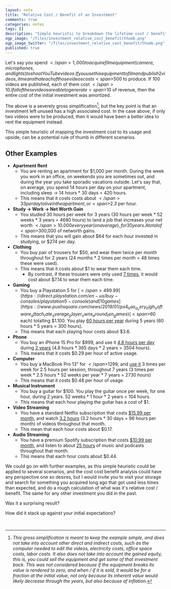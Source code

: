 ```yaml
---
layout: note
title: "Relative Cost / Benefit of an Investment"
comments: true
categories: notes
tags: []
description: "Simple heuristic to breakdown the lifetime cost / benefit on an investment"
ogp_image: "/files/investment_relative_cost_benefit/thumb.png"
ogp_image_twitter: "/files/investment_relative_cost_benefit/thumb.png"
published: true
---
```


Let's say you spend <span>$</span>1,000 to acquire film equipment (camera, microphones, and lights) to shoot YouTube videos. If you use this equipment to film and publish 2 videos, it means that each of those videos costs <span>$</span>500 to produce. If 100 videos are published, each of them cost <span>$</span>10. If all of these videos are able to generate <span>$</span>10 of revenue, then the entire cost of the initial investment was amortized.

The above is a severely gross simplification[^1], but the key point is that an investment left unused has a high associated cost. In the case above, if only two videos were to be produced, then it would have been a better idea to rent the equipment instead.

This simple heuristic of mapping the investment cost to its usage and upside, can be a potential rule of thumb in different scenarios.

## Other Examples

- **Apartment Rent**
  - You are renting an apartment for <span>$</span>1,000 per month. During the week you work in an office, on weekends you are sometimes out, and during the year you take sporadic vacations outside. Let's say that, on average, you spend 14 hours per day on your apartment, including sleep → 14 hours * 30 days = 420 hours.
  - This means that it costs costs about <span>$</span>33 per day to live in the apartment, or <span>$</span>2.3 per hour.
- **Study → Work → Net Worth Gain**
  - You studied 30 hours per week for 3 years (30 hours per week * 52 weeks * 3 years = 4680 hours) to land a job that increases your net worth <span>$</span>10.000 every year (on average), for 30 years. A total of <span>$</span>300,000 of networth gains.
  - This means that you will gain about <span>$</span>64 for each hour invested in studying, or $274 per day.
- **Clothing**
  - You buy pair of trousers for <span>$</span>50, and wear them twice per month throughout for 2 years (24 months * 2 times per month = 48 times these were used).
  - This means that it costs about <span>$</span>1 to wear them each time.
    - By contrast, if these trousers were only used [7 times](https://www.vox.com/2019/9/12/20860620/fast-fashion-zara-hm-forever-21-boohoo-environment-cost), it would cost about <span>$</span>7.14 to wear them each time.
- **Gaming**
  - You buy a Playstation 5 for [<span>$</span>499.99](https://direct.playstation.com/en-us/buy-consoles/playstation5-console) and [10 games](https://www.pushsquare.com/news/2019/01/ps4_has_a_very_high_software_attach_rate_average_player_owns_around_ten_games) (<span>$</span>60 each) totalling <span>$</span>1.100. You play [60 hours per year](https://www.reddit.com/r/playstation/comments/ld7zuo/what_was_your_total_amount_of_hours_played_in_2020/) during 5 years (60 hours * 5 years = 300 hours).
  - This means that each playing hour costs about <span>$</span>3.6.
- **Phone**
  - You buy an iPhone 15 Pro for <span>$</span>999, and use it [4.8 hours per day](https://www.bbc.co.uk/news/technology-59952557) during [2 years](https://www.iphonelife.com/content/how-long-do-iphone-last-how-to-know-when-to-upgrade-your-iphone) (4.8 hours * 365 days * 2 years = 3504 hours).
  - This means that it costs <span>$</span>0.29 per hour of active usage.
- **Computer**
  - You buy a MacBook Pro 13” for <span>$</span>$1299, and [use it](https://mediapeanut.com/how-long-should-a-macbook-pro-last/) 3 times per week for 2.5 hours per session, throughout 7 years (3 times per week * 2.5 hours * 52 weeks per year * 7 years = 2730 hours)
  - This means that it costs <span>$</span>0.48 per hour of usage.
- **Musical Instrument**
  - You buy a guitar for <span>$</span>100. You play the guitar once per week, for one hour, during 2 years. 52 weeks * 1 hour * 2 years = 104 hours.
  - This means that each hour playing the guitar has a cost of <span>$</span>1.
- **Video Streaming**
  - You have a standard Netflix subscription that costs [<span>$</span>15.99 per month](https://help.netflix.com/en/node/24926/us), and watch [3.2 hours](https://www.independent.co.uk/advisor/vpn/netflix-statistics) (3.2 hours * 30 days = 96 hours per month) of videos throughout that month.
  - This mean that each hour costs about $0.17.
- **Audio Streaming**
  - You have a premium Spotify subscription that costs [<span>$</span>10.99 per month](https://www.spotify.com/us/premium/), and listen to about [25 hours](https://www.statista.com/statistics/813876/spotify-monthly-active-users-time-spent-listening/) of music and podcasts throughout that month.
  - This means that each hour costs about <span>$</span>0.44.


We could go on with further examples, as this simple heuristic could be applied to several scenarios, and the cost cost benefit analysis could have any perspective one so desires, but I would invite you to visit your storage and search for something you acquired long ago that got used less times than expected, and do a rough calculation of what was it's relative cost / benefit.
The same for any other investment you did in the past.

Was it a surprising result?

How did it stack up against your initial expectations?

<br/>

[^1]: *This gross simplification is meant to keep the example simple, and does not take into account other direct and indirect costs, such as the computer needed to edit the videos, electricity costs, office space costs, labor costs. It also does not take into account the gained equity, this is, you could sell the equipment and get some of that investment back. This was not considered because if the equipment breaks its value is rendered to zero, and when / if it is sold, it would be for a fraction at the initial value, not only because its inherent value would likely decrease through the years, but also because of inflation.*